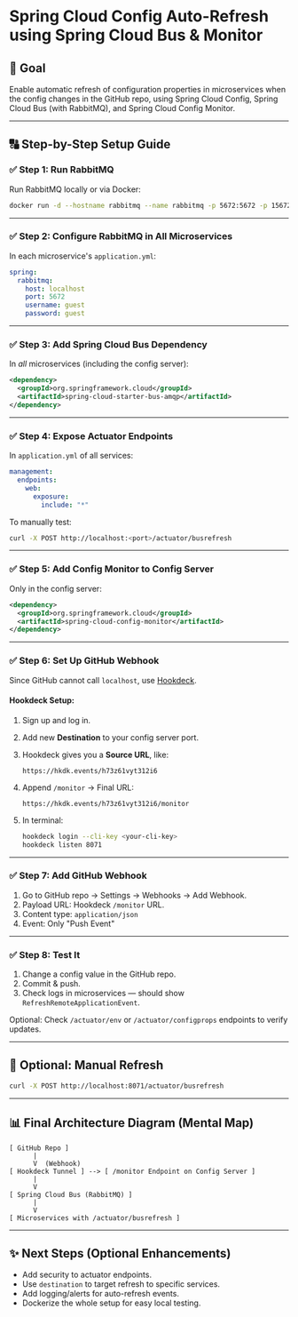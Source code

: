 # Spring Cloud Config Auto-Refresh using Spring Cloud Bus & Monitor

## 🔁 Goal

Enable automatic refresh of configuration properties in microservices when the config changes in the GitHub repo, using Spring Cloud Config, Spring Cloud Bus (with RabbitMQ), and Spring Cloud Config Monitor.

---

## 🔠 Step-by-Step Setup Guide

### ✅ Step 1: Run RabbitMQ

Run RabbitMQ locally or via Docker:

```bash
docker run -d --hostname rabbitmq --name rabbitmq -p 5672:5672 -p 15672:15672 rabbitmq:3-management
```

---

### ✅ Step 2: Configure RabbitMQ in All Microservices

In each microservice's `application.yml`:

```yaml
spring:
  rabbitmq:
    host: localhost
    port: 5672
    username: guest
    password: guest
```

---

### ✅ Step 3: Add Spring Cloud Bus Dependency

In *all* microservices (including the config server):

```xml
<dependency>
  <groupId>org.springframework.cloud</groupId>
  <artifactId>spring-cloud-starter-bus-amqp</artifactId>
</dependency>
```

---

### ✅ Step 4: Expose Actuator Endpoints

In `application.yml` of all services:

```yaml
management:
  endpoints:
    web:
      exposure:
        include: "*"
```

To manually test:

```bash
curl -X POST http://localhost:<port>/actuator/busrefresh
```

---

### ✅ Step 5: Add Config Monitor to Config Server

Only in the config server:

```xml
<dependency>
  <groupId>org.springframework.cloud</groupId>
  <artifactId>spring-cloud-config-monitor</artifactId>
</dependency>
```

---

### ✅ Step 6: Set Up GitHub Webhook

Since GitHub cannot call `localhost`, use [Hookdeck](https://console.hookdeck.com/).

#### Hookdeck Setup:

1. Sign up and log in.
2. Add new **Destination** to your config server port.
3. Hookdeck gives you a **Source URL**, like:

   ```
   https://hkdk.events/h73z61vyt312i6
   ```
4. Append `/monitor` → Final URL:

   ```
   https://hkdk.events/h73z61vyt312i6/monitor
   ```
5. In terminal:

   ```bash
   hookdeck login --cli-key <your-cli-key>
   hookdeck listen 8071
   ```

---

### ✅ Step 7: Add GitHub Webhook

1. Go to GitHub repo → Settings → Webhooks → Add Webhook.
2. Payload URL: Hookdeck `/monitor` URL.
3. Content type: `application/json`
4. Event: Only "Push Event"

---

### ✅ Step 8: Test It

1. Change a config value in the GitHub repo.
2. Commit & push.
3. Check logs in microservices — should show `RefreshRemoteApplicationEvent`.

Optional: Check `/actuator/env` or `/actuator/configprops` endpoints to verify updates.

---

## 🔄 Optional: Manual Refresh

```bash
curl -X POST http://localhost:8071/actuator/busrefresh
```

---

## 📊 Final Architecture Diagram (Mental Map)

```
[ GitHub Repo ]
      |
      V  (Webhook)
[ Hookdeck Tunnel ] --> [ /monitor Endpoint on Config Server ]
      |
      V
[ Spring Cloud Bus (RabbitMQ) ]
      |
      V
[ Microservices with /actuator/busrefresh ]
```

---

## ✨ Next Steps (Optional Enhancements)

* Add security to actuator endpoints.
* Use `destination` to target refresh to specific services.
* Add logging/alerts for auto-refresh events.
* Dockerize the whole setup for easy local testing.
